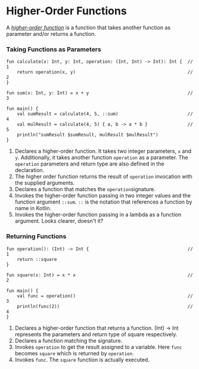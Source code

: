 # Higher-Order Functions

A [*higher-order function*](https://kotlinlang.org/docs/reference/lambdas.html) is a function that takes another function as parameter and/or returns a function.

### Taking Functions as Parameters

```run-kotlin
fun calculate(x: Int, y: Int, operation: (Int, Int) -> Int): Int {  // 1
    return operation(x, y)                                          // 2
}

fun sum(x: Int, y: Int) = x + y                                     // 3

fun main() {
    val sumResult = calculate(4, 5, ::sum)                          // 4
    val mulResult = calculate(4, 5) { a, b -> a * b }               // 5
    println("sumResult $sumResult, mulResult $mulResult")
}
```

1. Declares a higher-order function. It takes two integer parameters, `x` and `y`. Additionally, it takes another function `operation` as a parameter. The `operation` parameters and return type are also defined in the declaration.
2. The higher order function returns the result of `operation` invocation with the supplied arguments.
3. Declares a function that matches the `operation`signature.
4. Invokes the higher-order function passing in two integer values and the function argument `::sum`. `::` is the notation that references a function by name in Kotlin.
5. Invokes the higher-order function passing in a lambda as a function argument. Looks clearer, doesn't it?

### Returning Functions

```run-kotlin
fun operation(): (Int) -> Int {                                     // 1
    return ::square
}

fun square(x: Int) = x * x                                          // 2

fun main() {
    val func = operation()                                          // 3
    println(func(2))                                                // 4
}
```

1. Declares a higher-order function that returns a function. (Int) -> Int represents the parameters and return type of square respectively.
2. Declares a function matching the signature.
3. Invokes `operation` to get the result assigned to a variable. Here `func` becomes `square` which is returned by `operation`.
4. Invokes `func`. The `square` function is actually executed.

